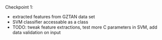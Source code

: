 Checkpoint 1:
- extracted features from GZTAN data set
- SVM classifier accessable as a class
- TODO: tweak feature extractions, test more C parameters in SVM, add data validation on input